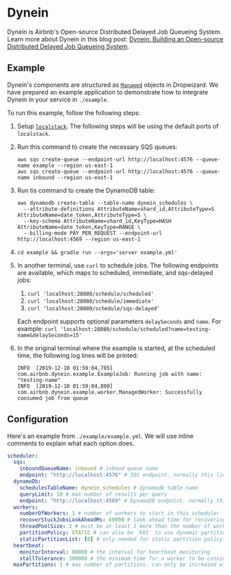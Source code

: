 # Dynein

Dynein is Airbnb's Open-source Distributed Delayed Job Queueing System.
Learn more about Dynein in this blog post: [Dynein: Building an Open-source Distributed Delayed Job Queueing System][dynein-blogpost].

## Example

Dynein's components are structured as [`Managed`][dw-managed] objects in Dropwizard.
We have prepared an example application to demonstrate how to integrate Dynein in your service in `./example`.

To run this example, follow the following steps:

1. Setup [`localstack`][localstack].
   The following steps will be using the default ports of `localstack`.
1. Run this command to create the necessary SQS queues:

   ```shell script
   aws sqs create-queue --endpoint-url http://localhost:4576 --queue-name example --region us-east-1
   aws sqs create-queue --endpoint-url http://localhost:4576 --queue-name inbound --region us-east-1
   ```

1. Run tis command to create the DynamoDB table:

   ```shell script
   aws dynamodb create-table --table-name dynein_schedules \
     --attribute-definitions AttributeName=shard_id,AttributeType=S AttributeName=date_token,AttributeType=S \
     --key-schema AttributeName=shard_id,KeyType=HASH AttributeName=date_token,KeyType=RANGE \
     --billing-mode PAY_PER_REQUEST --endpoint-url http://localhost:4569 --region us-east-1
   ```

1. `cd example && gradle run --args='server example.yml'`

1. In another terminal, use `curl` to schedule jobs.
   The following endpoints are available, which maps to scheduled, immediate, and sqs-delayed jobs:

   1. `curl 'localhost:28080/schedule/scheduled'`
   2. `curl 'localhost:28080/schedule/immediate'`
   3. `curl 'localhost:28080/schedule/sqs-delayed'`

   Each endpoint supports optional parameters `delaySeconds` and `name`.
   For example: `curl 'localhost:28080/schedule/scheduled?name=testing-name&delaySeconds=15'`

1. In the original terminal where the example is started, at the scheduled time, the following log lines will be printed:

   ```text
   INFO  [2019-12-10 01:59:04,785] com.airbnb.dynein.example.ExampleJob: Running job with name: "testing-name"
   INFO  [2019-12-10 01:59:04,800] com.airbnb.dynein.example.worker.ManagedWorker: Successfully consumed job from queue
   ```

[dynein-blogpost]: https://medium.com/airbnb-engineering/dynein-building-a-distributed-delayed-job-queueing-system-93ab10f05f99
[dw-managed]: https://www.dropwizard.io/en/stable/manual/core.html#managed-objects
[localstack]: https://github.com/localstack/localstack

## Configuration

Here's an example from `./example/example.yml`.
We will use inline comments to explain what each option does.

```yaml
scheduler:
  sqs:
    inboundQueueName: inbound # inboud queue name
    endpoint: "http://localhost:4576" # SQS endpoint. normally this line can be omitted, but it's useful for using localstack
  dynamoDb:
    schedulesTableName: dynein_schedules # dynamodb table name
    queryLimit: 10 # max number of results per query
    endpoint: "http://localhost:4569" # DynamoDB endpoint. normally this line can be omitted, but it's useful for localstack
  workers:
    numberOfWorkers: 1 # number of workers to start in this scheduler
    recoverStuckJobsLookAheadMs: 60000 # look ahead time for recovering stuck jobs
    threadPoolSize: 2 # must be at least 1 more than the number of workers
    partitionPolicy: STATIC # can also be `K8S` to use dynamic partitioning
    staticPartitionList: [0] # only needed for static partition policy
  heartbeat:
    monitorInterval: 60000 # the interval for heartbeat monitoring
    stallTolerance: 300000 # the minimum time for a worker to be considered stopped
  maxPartitions: 1 # max number of partitions. can only be increased without reassigning partitions for jobs already scheduled
```
